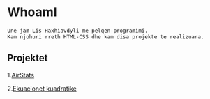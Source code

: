 # WhoamI
```
Une jam Lis Haxhiavdyli me pelqen programimi. 
Kam njohuri rreth HTML-CSS dhe kam disa projekte te realizuara.
```

## Projektet

1.<a href="https://airstats.netlify.app/" target="_blank">AirStats</a>

2.[Ekuacionet kuadratike](https://ekuacionet-kuadratike.netlify.app/)